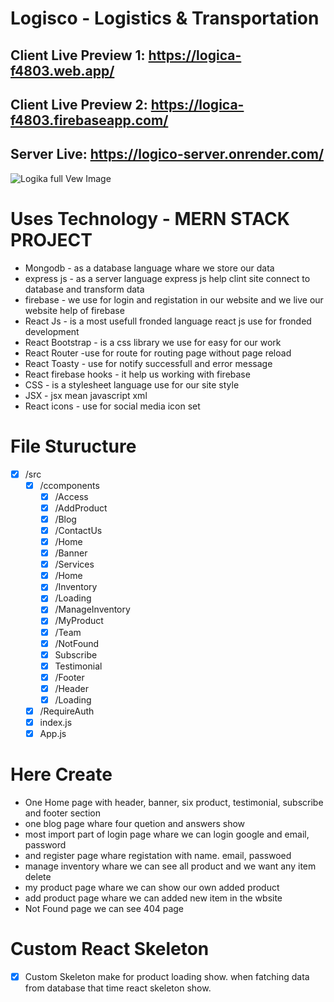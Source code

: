 # Logisco - Logistics & Transportation

## Client Live Preview 1: https://logica-f4803.web.app/

## Client Live Preview 2: https://logica-f4803.firebaseapp.com/

## Server Live: https://logico-server.onrender.com/

![Logika full Vew Image](https://i.ibb.co/K9c8Tn6/logika-full-view.png)

# Uses Technology - MERN STACK PROJECT

- Mongodb - as a database language whare we store our data
- express js - as a server language express js help clint site connect to database and transform data
- firebase - we use for login and registation in our website and we live our website help of firebase
- React Js - is a most usefull fronded language react js use for fronded development
- React Bootstrap - is a css library we use for easy for our work
- React Router -use for route for routing page without page reload
- React Toasty - use for notify successfull and error message
- React firebase hooks - it help us working with firebase
- CSS - is a stylesheet language use for our site style
- JSX - jsx mean javascript xml
- React icons - use for social media icon set

# File Sturucture

- [x] /src
  - [x] /ccomponents
    - [x] /Access
    - [x] /AddProduct
    - [x] /Blog
    - [x] /ContactUs
    - [x] /Home
    - [x] /Banner
    - [x] /Services
    - [x] /Home
    - [x] /Inventory
    - [x] /Loading
    - [x] /ManageInventory
    - [x] /MyProduct
    - [x] /Team
    - [x] /NotFound
    - [x] Subscribe
    - [x] Testimonial
    - [x] /Footer
    - [x] /Header
    - [x] /Loading
  - [x] /RequireAuth
  - [x] index.js
  - [x] App.js

# Here Create

- One Home page with header, banner, six product, testimonial, subscribe and footer section
- one blog page whare four quetion and answers show
- most import part of login page whare we can login google and email, password
- and register page whare registation with name. email, passwoed
- manage inventory whare we can see all product and we want any item delete
- my product page whare we can show our own added product
- add product page whare we can added new item in the wbsite
- Not Found page we can see 404 page

# Custom React Skeleton

- [x] Custom Skeleton make for product loading show. when fatching data from database that time react skeleton show.
